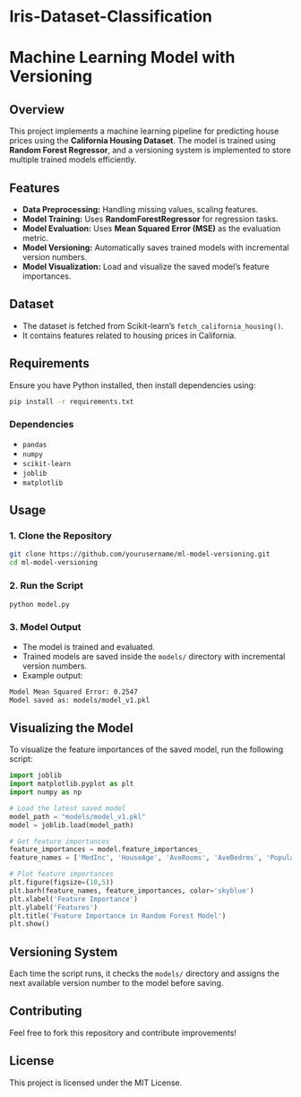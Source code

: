 # Iris-Dataset-Classification
# Machine Learning Model with Versioning

## Overview

This project implements a machine learning pipeline for predicting house prices using the **California Housing Dataset**. The model is trained using **Random Forest Regressor**, and a versioning system is implemented to store multiple trained models efficiently.

## Features

- **Data Preprocessing:** Handling missing values, scaling features.
- **Model Training:** Uses **RandomForestRegressor** for regression tasks.
- **Model Evaluation:** Uses **Mean Squared Error (MSE)** as the evaluation metric.
- **Model Versioning:** Automatically saves trained models with incremental version numbers.
- **Model Visualization:** Load and visualize the saved model’s feature importances.

## Dataset

- The dataset is fetched from Scikit-learn’s `fetch_california_housing()`.
- It contains features related to housing prices in California.

## Requirements

Ensure you have Python installed, then install dependencies using:

```sh
pip install -r requirements.txt
```

### Dependencies

- `pandas`
- `numpy`
- `scikit-learn`
- `joblib`
- `matplotlib`

## Usage

### 1. Clone the Repository

```sh
git clone https://github.com/yourusername/ml-model-versioning.git
cd ml-model-versioning
```

### 2. Run the Script

```sh
python model.py
```

### 3. Model Output

- The model is trained and evaluated.
- Trained models are saved inside the `models/` directory with incremental version numbers.
- Example output:

```sh
Model Mean Squared Error: 0.2547
Model saved as: models/model_v1.pkl
```

## Visualizing the Model

To visualize the feature importances of the saved model, run the following script:

```python
import joblib
import matplotlib.pyplot as plt
import numpy as np

# Load the latest saved model
model_path = "models/model_v1.pkl"
model = joblib.load(model_path)

# Get feature importances
feature_importances = model.feature_importances_
feature_names = ['MedInc', 'HouseAge', 'AveRooms', 'AveBedrms', 'Population', 'AveOccup', 'Latitude', 'Longitude']

# Plot feature importances
plt.figure(figsize=(10,5))
plt.barh(feature_names, feature_importances, color='skyblue')
plt.xlabel('Feature Importance')
plt.ylabel('Features')
plt.title('Feature Importance in Random Forest Model')
plt.show()
```

## Versioning System

Each time the script runs, it checks the `models/` directory and assigns the next available version number to the model before saving.

## Contributing

Feel free to fork this repository and contribute improvements!

## License

This project is licensed under the MIT License.

